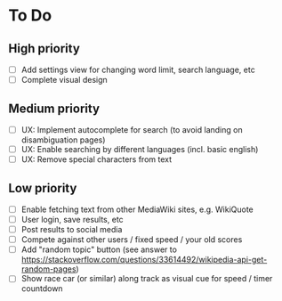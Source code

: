 # To Do

## High priority

- [ ] Add settings view for changing word limit, search language, etc
- [ ] Complete visual design

## Medium priority

- [ ] UX: Implement autocomplete for search (to avoid landing on disambiguation pages)
- [ ] UX: Enable searching by different languages (incl. basic english)
- [ ] UX: Remove special characters from text

## Low priority

- [ ] Enable fetching text from other MediaWiki sites, e.g. WikiQuote
- [ ] User login, save results, etc
- [ ] Post results to social media
- [ ] Compete against other users / fixed speed / your old scores
- [ ] Add "random topic" button (see answer to https://stackoverflow.com/questions/33614492/wikipedia-api-get-random-pages)
- [ ] Show race car (or similar) along track as visual cue for speed / timer countdown
